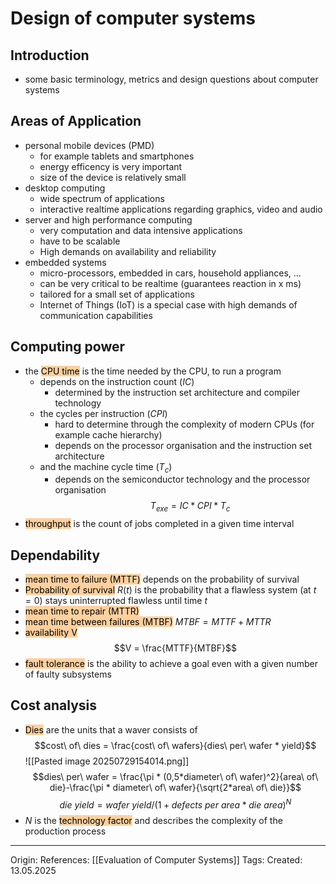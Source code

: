 # Design of computer systems

## Introduction

- some basic terminology, metrics and design questions about computer systems

## Areas of Application

- personal mobile devices (PMD)
	- for example tablets and smartphones
	- energy efficency is very important 
	- size of the device is relatively small
- desktop computing
	- wide spectrum of applications
	- interactive realtime applications regarding graphics, video and audio
- server and high performance computing
	- very computation and data intensive applications
	- have to be scalable
	- High demands on availability and reliability
- embedded systems
	- micro-processors, embedded in cars, household appliances, ...
	- can be very critical to be realtime (guarantees reaction in x ms)
	- tailored for a small set of applications
	- Internet of Things (IoT) is a special case with high demands of communication capabilities

## Computing power

- the <mark style="background: #FFB86CA6;">CPU time</mark> is the time needed by the CPU, to run a program
	- depends on the instruction count ($IC$)
		- determined by the instruction set architecture and compiler technology
	- the cycles per instruction ($CPI$) 
		- hard to determine through the complexity of modern CPUs (for example cache hierarchy)
		- depends on the processor organisation and the instruction set architecture
	- and the machine cycle time ($T_c$)
		- depends on the semiconductor technology and the processor organisation
$$T_{exe} = IC * CPI * T_c$$
- <mark style="background: #FFB86CA6;">throughput</mark> is the count of jobs completed in a given time interval

## Dependability

- <mark style="background: #FFB86CA6;">mean time to failure (MTTF)</mark> depends on the probability of survival
- <mark style="background: #FFB86CA6;">Probability of survival</mark> $R(t)$ is the probability that a flawless system (at $t = 0$) stays uninterrupted flawless until time $t$
- <mark style="background: #FFB86CA6;">mean time to repair (MTTR)</mark>
- <mark style="background: #FFB86CA6;">mean time between failures (MTBF)</mark> $MTBF = MTTF + MTTR$
- <mark style="background: #FFB86CA6;">availability V</mark> $$V = \frac{MTTF}{MTBF}$$
- <mark style="background: #FFB86CA6;">fault tolerance</mark> is the ability to achieve a goal even with a given number of faulty subsystems

## Cost analysis

- <mark style="background: #FFB86CA6;">Dies</mark> are the units that a waver consists of
$$cost\ of\ dies = \frac{cost\ of\ wafers}{dies\ per\ wafer * yield}$$
![[Pasted image 20250729154014.png]]
$$dies\ per\ wafer = \frac{\pi * (0,5*diameter\ of\ wafer)^2}{area\ of\ die}-\frac{\pi * diameter\ of\ wafer}{\sqrt{2*area\ of\ die}}$$
$$die\ yield = wafer\ yield / (1 + defects\ per\ area * die\ area)^N$$
- $N$ is the <mark style="background: #FFB86CA6;">technology factor</mark> and describes the complexity of the production process

---

Origin: 
References: [[Evaluation of Computer Systems]]
Tags: 
Created: 13.05.2025

